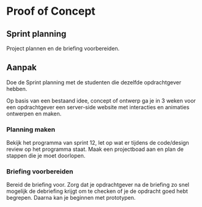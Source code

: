 # Proof of Concept

## Sprint planning

Project plannen en de briefing voorbereiden.

## Aanpak

Doe de Sprint planning met de studenten die dezelfde opdrachtgever hebben.

Op basis van een bestaand idee, concept of ontwerp ga je in 3 weken voor een opdrachtgever een server-side website met interacties en animaties ontwerpen en maken.

### Planning maken
Bekijk het programma van sprint 12, let op wat er tijdens de code/design review op het programma staat. Maak een projectboad aan en plan de stappen die je moet doorlopen.

### Briefing voorbereiden 
Bereid de briefing voor. Zorg dat je opdrachtgever na de briefing zo snel mogelijk de debriefing krijgt om te checken of je de opdracht goed hebt begrepen. Daarna kan je beginnen met prototypen. 


<!--
RAPPE principes laten terugkomen. (dit zijn ook de belangrijke principes voor het assessment - methodisch handelen)
Practica en challenges zelf laten invullen.
Studenten zelf een planning laten maken van wat je elke vrijdag af moet/wil hebben
Briefing voorbereiden en meteen debreifing (Zelfde als sprint 8)


Welke schetstechnieken kan je na de briefing inzetten? Sitemap met url-design, routes en data fetch, wireframes met statische en dynamische data, wireflow voor interactie en animatie,. high res in Figma responsive layouts.

wel/geen NB's?
ma: N.B.: Zorg ervoor dat je zo snel mogelijk de debriefing opstuurt. Begin met het opzetten van je project in NodeJS en begin met je Prototype in HTML, de Styleguide en One Column Layout
wo: ⁠N.B.: Je hebt een prototype-in-html en een styleguide nodig om aan deze workshop deel te nemen!
vrij: ⁠N.B.: Je hebt een werkende eerste versie nodig van je prorotype om aan deze workshop deel te nemen!
di:
wo: ⁠N.B.: Je hebt een eerste basic versie van jouw interactie nodig om deel te nemen aan de workshop
vrij: ⁠N.B.: Je hebt een beta versie van je (User Generated Content, PE, interactieve) website nodig om deel te nemen aan de workshop.
ma: ⁠N.B.: Je hebt de beta versie van jouw website nodig om deel te nemen aan de workshop.
wo: ⁠N.B.: Je hebt de refactored versie van jouw website nodig om deel te nemen aan de workshop.

-->

<!--
### Analyseren
In de analysefase inventariseer je wat er moet gebeuren om een taak uit te voeren. 

Bijvoorbeeld: grip krijgen op een taak door het voeren van een gesprek met jouw opdrachtgever, schrijven van een debriefing, inventarisatie van bestaande informatie, interface audit, interface inventory, planning, maken van een todo lijst en bepalen van definitions of done.


#### Briefing en Debriefing
De debriefing is noodzakelijk voor de opdrachtgever om na te gaan of duidelijk is overgekomen wat hij voor ogen had. Maar ook voor jou en je team om te controleren of je alles goed hebt begrepen en geconcretiseerd.

Voordat je naar de briefing van de opdrachtgever gaat bereid je je voor op het gesprek zodat je weet welke vragen je moet stellen. Na de briefing stuur je de opdrachtgever een debriefing waarin je in eigen woorden opschrijft wat jij denkt dat de opdracht inhoudt.

In de deeltaak [The Cient - Briefing/Debriefing](https://github.com/fdnd-task/the-client-briefing-debriefing/) staat hoe je je goed kan voorbreiden op de briefing. 


### Ontwerpen
In de ontwerpfase neem je ontwerpbeslissingen en zorg je dat je precies weet wat je moet gaan bouwen. 

Bijvoorbeeld: het maken van idee-schetsen, wireframes en wireflows tekenen, labels bepalen, responsive layout uitwerken, breakpoints bepalen en breakdowns maken voor onderzoek naar semantische HTML elementen die je nodig hebt, hoe je de layout in CSS zou kunnen maken en welke JS en CSS je nodig hebt voor interacties en animaties.

### Bouwen
In de bouwfase realiseer je de beslissingen uit de ontwerpfase. 

Bijvoorbeeld: toepassen van HTML, CSS en JS, werken volgens conventies en best practices, toegankelijke code schrijven en mobile first toepassen.


### Integreren
In de integratiefase voer je de aanpassingen door zodat iedereen ze kan zien. 

Bijvoorbeeld: het comitten en pushen van code en publiceren met behulp van Github Pages.

### Testen
In de testfase controleer je of jouw aanpassingen werken zoals bedoeld en pas je zo nodig jouw ontwerp of de code aan om te beantwoorden aan jouw bevindingen. 

Bijvoorbeeld: uitvoeren van code/design reviews, user tests met gebruikers, toegankelijkheid testen met lighthouse en handmatige tests, je bevindingen documenteren en bepalen of je nog een iteratie maakt.
-->
